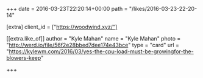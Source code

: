 +++
date = 2016-03-23T22:20:14+00:00
path = "/likes/2016-03-23-22-20-14"

[extra]
client_id = ["https://woodwind.xyz/"]

[[extra.like_of]]
author = "Kyle Mahan"
name = "Kyle Mahan"
photo = "http://werd.io/file/56f2e28bbed7dee174e43bce"
type = "card"
url = "https://kylewm.com/2016/03/yes-the-cpu-load-must-be-growingfor-the-blowers-keep"

+++

<a href="https://brid.gy/publish/twitter"></a>